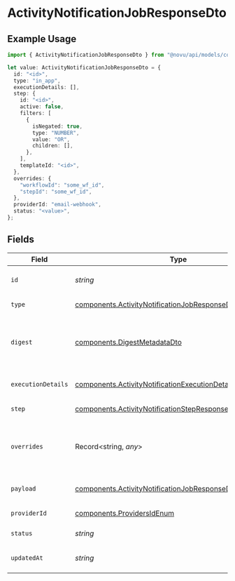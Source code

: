 # ActivityNotificationJobResponseDto

## Example Usage

```typescript
import { ActivityNotificationJobResponseDto } from "@novu/api/models/components";

let value: ActivityNotificationJobResponseDto = {
  id: "<id>",
  type: "in_app",
  executionDetails: [],
  step: {
    id: "<id>",
    active: false,
    filters: [
      {
        isNegated: true,
        type: "NUMBER",
        value: "OR",
        children: [],
      },
    ],
    templateId: "<id>",
  },
  overrides: {
    "workflowId": "some_wf_id",
    "stepId": "some_wf_id",
  },
  providerId: "email-webhook",
  status: "<value>",
};
```

## Fields

| Field                                                                                                                                    | Type                                                                                                                                     | Required                                                                                                                                 | Description                                                                                                                              | Example                                                                                                                                  |
| ---------------------------------------------------------------------------------------------------------------------------------------- | ---------------------------------------------------------------------------------------------------------------------------------------- | ---------------------------------------------------------------------------------------------------------------------------------------- | ---------------------------------------------------------------------------------------------------------------------------------------- | ---------------------------------------------------------------------------------------------------------------------------------------- |
| `id`                                                                                                                                     | *string*                                                                                                                                 | :heavy_check_mark:                                                                                                                       | Unique identifier of the job                                                                                                             |                                                                                                                                          |
| `type`                                                                                                                                   | [components.ActivityNotificationJobResponseDtoType](../../models/components/activitynotificationjobresponsedtotype.md)                   | :heavy_check_mark:                                                                                                                       | Type of the job                                                                                                                          |                                                                                                                                          |
| `digest`                                                                                                                                 | [components.DigestMetadataDto](../../models/components/digestmetadatadto.md)                                                             | :heavy_minus_sign:                                                                                                                       | Optional digest for the job, including metadata and events                                                                               |                                                                                                                                          |
| `executionDetails`                                                                                                                       | [components.ActivityNotificationExecutionDetailResponseDto](../../models/components/activitynotificationexecutiondetailresponsedto.md)[] | :heavy_check_mark:                                                                                                                       | Execution details of the job                                                                                                             |                                                                                                                                          |
| `step`                                                                                                                                   | [components.ActivityNotificationStepResponseDto](../../models/components/activitynotificationstepresponsedto.md)                         | :heavy_check_mark:                                                                                                                       | Step details of the job                                                                                                                  |                                                                                                                                          |
| `overrides`                                                                                                                              | Record<string, *any*>                                                                                                                    | :heavy_minus_sign:                                                                                                                       | Optional context object for additional error details.                                                                                    | {<br/>"workflowId": "some_wf_id",<br/>"stepId": "some_wf_id"<br/>}                                                                       |
| `payload`                                                                                                                                | [components.ActivityNotificationJobResponseDtoPayload](../../models/components/activitynotificationjobresponsedtopayload.md)             | :heavy_minus_sign:                                                                                                                       | Optional payload for the job                                                                                                             |                                                                                                                                          |
| `providerId`                                                                                                                             | [components.ProvidersIdEnum](../../models/components/providersidenum.md)                                                                 | :heavy_check_mark:                                                                                                                       | Provider ID of the job                                                                                                                   |                                                                                                                                          |
| `status`                                                                                                                                 | *string*                                                                                                                                 | :heavy_check_mark:                                                                                                                       | Status of the job                                                                                                                        |                                                                                                                                          |
| `updatedAt`                                                                                                                              | *string*                                                                                                                                 | :heavy_minus_sign:                                                                                                                       | Updated time of the notification                                                                                                         |                                                                                                                                          |